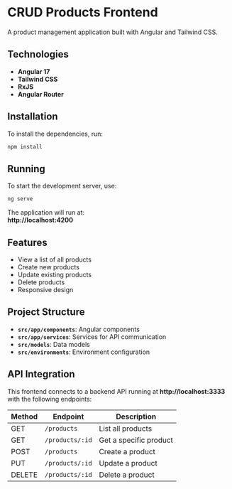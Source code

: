 # CRUD Products Frontend

A product management application built with Angular and Tailwind CSS.

## Technologies

- **Angular 17**
- **Tailwind CSS**
- **RxJS**
- **Angular Router**

## Installation

To install the dependencies, run:

```bash
npm install
```

## Running

To start the development server, use:

```bash
ng serve
```

The application will run at:  
**http://localhost:4200**

## Features

- View a list of all products
- Create new products
- Update existing products
- Delete products
- Responsive design

## Project Structure

- **`src/app/components`**: Angular components
- **`src/app/services`**: Services for API communication
- **`src/models`**: Data models
- **`src/environments`**: Environment configuration

## API Integration

This frontend connects to a backend API running at **http://localhost:3333** with the following endpoints:

| Method | Endpoint        | Description          |
|--------|-----------------|----------------------|
| GET    | `/products`     | List all products   |
| GET    | `/products/:id` | Get a specific product |
| POST   | `/products`     | Create a product    |
| PUT    | `/products/:id` | Update a product    |
| DELETE | `/products/:id` | Delete a product    |


